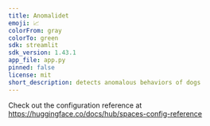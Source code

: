 ```yaml
---
title: Anomalidet
emoji: 📈
colorFrom: gray
colorTo: green
sdk: streamlit
sdk_version: 1.43.1
app_file: app.py
pinned: false
license: mit
short_description: detects anomalous behaviors of dogs
---
```


Check out the configuration reference at https://huggingface.co/docs/hub/spaces-config-reference
